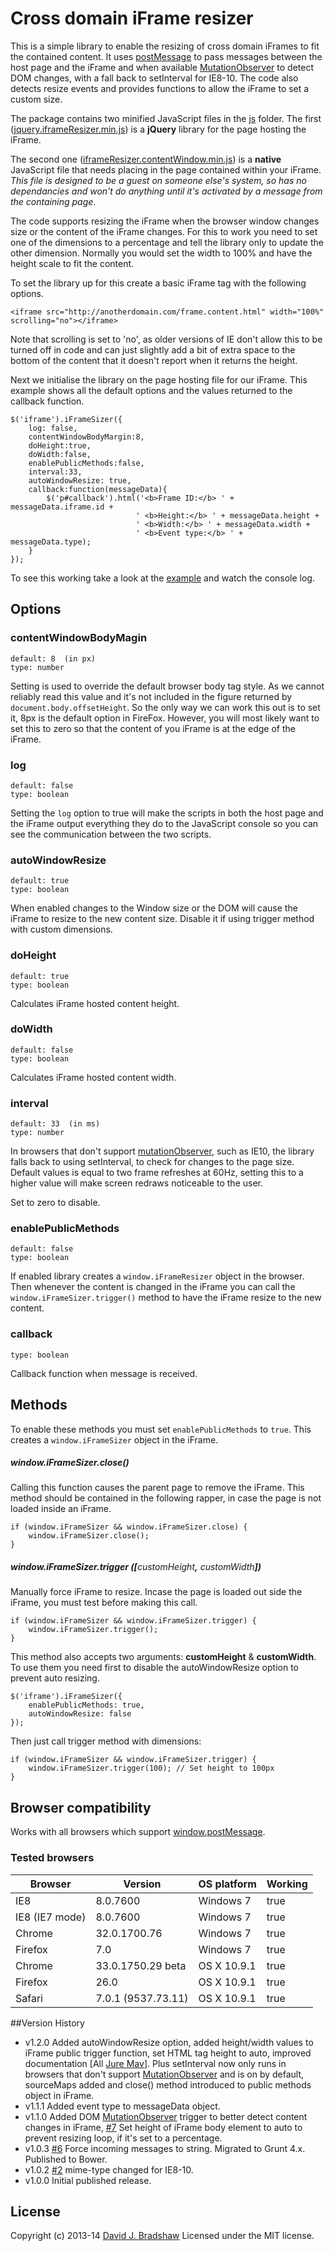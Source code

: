 # Cross domain iFrame resizer

This is a simple library to enable the resizing of cross domain iFrames to fit the contained content. It uses [postMessage](https://developer.mozilla.org/en-US/docs/Web/API/window.postMessage) to pass messages between the host page and the iFrame and when available [MutationObserver](https://developer.mozilla.org/en/docs/Web/API/MutationObserver) to detect DOM changes, with a fall back to setInterval for IE8-10. The code also detects resize events and provides functions to allow the iFrame to set a custom size.

The package contains two minified JavaScript files in the <a href="js">js</a> folder. The first ([jquery.iframeResizer.min.js](https://raw2.github.com/davidjbradshaw/iframe-resizer/master/js/jquery.iframeResizer.min.js)) is a **jQuery** library for the page hosting the iFrame. 

The second one ([iframeResizer.contentWindow.min.js](https://raw.github.com/davidjbradshaw/iframe-resizer/master/js/iframeResizer.contentWindow.min.js)) is a **native** JavaScript file that needs placing in the page contained within your iFrame. <i>This file is designed to be a guest on someone else's system, so has no dependancies and won't do anything until it's activated by a message from the containing page</i>.

The code supports resizing the iFrame when the browser window changes size or the content of the iFrame changes. For this to work you need to set one of the dimensions to a percentage and tell the library only to update the other dimension. Normally you would set the width to 100% and have the height scale to fit the content.

To set the library up for this create a basic iFrame tag with the following options.

	<iframe src="http://anotherdomain.com/frame.content.html" width="100%" scrolling="no"></iframe>

Note that scrolling is set to 'no', as older versions of IE don't allow this to be turned off in code and can just slightly add a bit of extra space to the bottom of the content that it doesn't report when it returns the height.

Next we initialise the library on the page hosting file for our iFrame. This example shows all the default options and the values returned to the callback function.

	$('iframe').iFrameSizer({
		log: false,
		contentWindowBodyMargin:8,
		doHeight:true,
		doWidth:false,
		enablePublicMethods:false,
		interval:33,
		autoWindowResize: true,
		callback:function(messageData){
			$('p#callback').html('<b>Frame ID:</b> ' + messageData.iframe.id + 
								' <b>Height:</b> ' + messageData.height + 
								' <b>Width:</b> ' + messageData.width +
								' <b>Event type:</b> ' + messageData.type);
		}
	});

To see this working take a look at the [example](http://davidjbradshaw.com/iframe-resizer/example/) and watch the console log.

## Options

### contentWindowBodyMagin

	default: 8  (in px)
	type: number

Setting is used to override the default browser body tag style. As we cannot reliably read this value and it's not included in the figure returned by `document.body.offsetHeight`. So the only way we can work this out is to set it, 8px is the default option in FireFox. However, you will most likely want to set this to zero so that the content of you iFrame is at the edge of the iFrame.

### log

	default: false
	type: boolean

Setting the `log` option to true will make the scripts in both the host page and the iFrame output everything they do to the JavaScript console so you can see the communication between the two scripts.

### autoWindowResize

	default: true
	type: boolean

When enabled changes to the Window size or the DOM will cause the iFrame to resize to the new content size. Disable it if using trigger method with custom dimensions.

### doHeight

	default: true
	type: boolean

Calculates iFrame hosted content height.

### doWidth

	default: false
	type: boolean

Calculates iFrame hosted content width.

### interval

	default: 33  (in ms)
	type: number

In browsers that don't support [mutationObserver](https://developer.mozilla.org/en/docs/Web/API/MutationObserver), such as IE10, the library falls back to using setInterval, to check for changes to the page size. Default values is equal to two frame refreshes at 60Hz, setting this to a higher value will make screen redraws noticeable to the user.

Set to zero to disable.

### enablePublicMethods  

	default: false
	type: boolean

If enabled library creates a `window.iFrameResizer` object in the browser. Then whenever the content is changed in the iFrame you can call the `window.iFrameSizer.trigger()` method to have the iFrame resize to the new content.

### callback

	type: boolean
	
Callback function when message is received.


## Methods

To enable these methods you must set `enablePublicMethods` to `true`. This creates a `window.iFrameSizer` object in the iFrame.

##### window.iFrameSizer.close()

Calling this function causes the parent page to remove the iFrame. This method should be contained in the following rapper, in case the page is not loaded inside an iFrame.

	if (window.iFrameSizer && window.iFrameSizer.close) {
		window.iFrameSizer.close();
	}

##### window.iFrameSizer.trigger ([<span style="font-weight:normal">customHeight<b>,</b> customWidth</span>])

Manually force iFrame to resize. Incase the page is loaded out side the iFrame, you must test before making this call.

	if (window.iFrameSizer && window.iFrameSizer.trigger) {
		window.iFrameSizer.trigger();
	}

This method also accepts two arguments: **customHeight** & **customWidth**. To use them you need first to disable the autoWindowResize option to prevent auto resizing.

	$('iframe').iFrameSizer({
		enablePublicMethods: true,
		autoWindowResize: false
	});

Then just call trigger method with dimensions:

	if (window.iFrameSizer && window.iFrameSizer.trigger) {
		window.iFrameSizer.trigger(100); // Set height to 100px
	}


## Browser compatibility

Works with all browsers which support [window.postMessage](http://caniuse.com/#feat=x-doc-messaging).

### Tested browsers

| Browser          | Version             | OS platform    | Working|
|------------------|---------------------|----------------|--------|
| IE8              | 8.0.7600            | Windows 7      | true   |
| IE8 (IE7 mode)   | 8.0.7600            | Windows 7      | true   |
| Chrome           | 32.0.1700.76        | Windows 7      | true   |
| Firefox          | 7.0                 | Windows 7      | true   |
| Chrome           | 33.0.1750.29 beta   | OS X 10.9.1    | true   |
| Firefox          | 26.0                | OS X 10.9.1    | true   |
| Safari           | 7.0.1 (9537.73.11)  | OS X 10.9.1    | true   |


##Version History
* v1.2.0 Added autoWindowResize option, added height/width values to iFrame public trigger function, set HTML tag height to auto, improved documentation [All [Jure Mav](https://github.com/jmav)]. Plus setInterval now only runs in browsers that don't support [MutationObserver](https://developer.mozilla.org/en/docs/Web/API/MutationObserver) and is on by default, sourceMaps added and close() method introduced to public methods object in iFrame. 
* v1.1.1 Added event type to messageData object.
* v1.1.0 Added DOM [MutationObserver](https://developer.mozilla.org/en/docs/Web/API/MutationObserver) trigger to better detect content changes in iFrame, [#7](https://github.com/davidjbradshaw/iframe-resizer/issues/7) Set height of iFrame body element to auto to prevent resizing loop, if it's set to a percentage.
* v1.0.3 [#6](https://github.com/davidjbradshaw/iframe-resizer/issues/6) Force incoming messages to string. Migrated to Grunt 4.x. Published to Bower.
* v1.0.2 [#2](https://github.com/davidjbradshaw/iframe-resizer/issues/2) mime-type changed for IE8-10.
* v1.0.0 Initial published release.

## License
Copyright (c) 2013-14 [David J. Bradshaw](https://github.com/davidjbradshaw)
Licensed under the MIT license.
